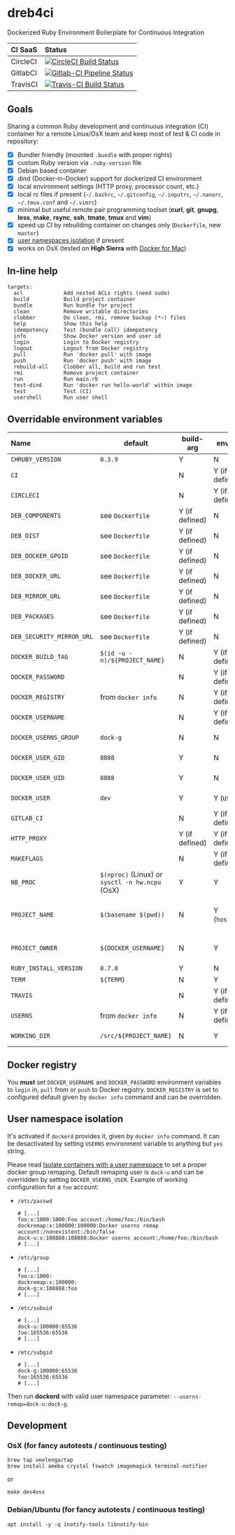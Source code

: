 # dreb4ci

Dockerized Ruby Environment Boilerplate for Continuous Integration

| CI SaaS | Status |
|:-|:-|
| CircleCI | [![CircleCI Build Status](https://circleci.com/gh/devops-playground/dreb4ci/tree/master.svg?style=shield)](https://circleci.com/gh/devops-playground/dreb4ci/tree/master) |
| GitlabCI | [![Gitlab-CI Pipeline Status](https://gitlab.com/v41lzx/dreb4ci/badges/master/pipeline.svg)](https://gitlab.com/v41lzx/dreb4ci/commits/master) |
| TravisCI | [![Travis-CI Build Status](https://travis-ci.org/devops-playground/dreb4ci.svg?branch=master)](https://travis-ci.org/devops-playground/dreb4ci) |

## Goals

Sharing a common Ruby development and continuous integration (CI) container
for a remote Linux/OsX team and keep most of test & CI code in repository:

* [x] Bundler friendly (mounted `.bundle` with proper rights)
* [x] custom Ruby version via `.ruby-version` file
* [x] Debian based container
* [x] dind (Docker-in-Docker) support for dockerized CI environment
* [x] local environment settings (HTTP proxy, processor count, etc.)
* [x] local rc files if present (`~/.bashrc`, `~/.gitconfig`, `~/.inputrc`, `~/.nanorc`, `~/.tmux.conf` and `~/.vimrc`)
* [x] minimal but useful remote pair programming toolset (**curl**, **git**, **gnupg**, **less**, **make**, **rsync**, **ssh**, **tmate**, **tmux** and **vim**)
* [x] speed up CI by rebuilding container on changes only (`Dockerfile`, new `master`)
* [x] [user namespaces isolation](https://docs.docker.com/engine/security/userns-remap) if present
* [x] works on OsX (tested on **High Sierra** with [Docker for Mac](https://github.com/docker/for-mac))

## In-line help

```Shell
targets:
  acl             Add nested ACLs rights (need sudo)
  build           Build project container
  bundle          Run bundle for project
  clean           Remove writable directories
  clobber         Do clean, rmi, remove backup (*~) files
  help            Show this help
  idempotency     Test (bundle call) idempotency
  info            Show Docker version and user id
  login           Login to Docker registry
  logout          Logout from Docker registry
  pull            Run 'docker pull' with image
  push            Run 'docker push' with image
  rebuild-all     Clobber all, build and run test
  rmi             Remove project container
  run             Run main.rb
  test-dind       Run 'docker run hello-world' within image
  test            Test (CI)
  usershell       Run user shell
```

## Overridable environment variables

| Name | default | build-arg | env-var | description
|:-|-|-|-|:-|
| `CHRUBY_VERSION` | `0.3.9` | Y | N | [chruby](https://github.com/postmodern/chruby) release |
| `CI` | | N | Y (if defined) | Continuous Integration flag |
| `CIRCLECI` | | N | Y (if defined) | Circle CI flag |
| `DEB_COMPONENTS` | see `Dockerfile` | Y (if defined) | N | Debian sources components |
| `DEB_DIST` | see `Dockerfile` | Y (if defined) | N | Debian distribution |
| `DEB_DOCKER_GPGID` | see `Dockerfile` | Y (if defined) | N | Debian GPG Key for `docker-ce` Debian package |
| `DEB_DOCKER_URL` | see `Dockerfile` | Y (if defined) | N | Docker Debian package apt source URL |
| `DEB_MIRROR_URL` | see `Dockerfile` | Y (if defined) | N | Debian apt mirror URL |
| `DEB_PACKAGES` | see `Dockerfile` | Y (if defined) | N | Debian apt mirror URL |
| `DEB_SECURITY_MIRROR_URL` | see `Dockerfile` | Y (if defined) | N | Debian apt security mirror URL |
| `DOCKER_BUILD_TAG` | `$(id -u -n)/${PROJECT_NAME}` | N | Y (if defined) | Docker build tag (suffixed by `.ci` when `${CI}` is defined |
| `DOCKER_PASSWORD` | | N | Y (if defined) |  Docker registry password (for login/logout) |
| `DOCKER_REGISTRY` | from `docker info` | N | Y (if defined) |  Docker registry URL (for login/logout) |
| `DOCKER_USERNAME` | | N | Y (if defined) |  Docker registry username (for login/logout) |
| `DOCKER_USERNS_GROUP` | `dock-g` | N | N |  Docker user namespace remap group (for ACLs) |
| `DOCKER_USER_GID` | `8888` | Y | N |  normal account `uid` inside container |
| `DOCKER_USER_UID` | `8888` | Y | N |  normal account `uid` inside container |
| `DOCKER_USER` | `dev` | Y | Y (`USER`) | normal account `login` inside container |
| `GITLAB_CI` | | N | Y (if defined) | Gitlab CI flag |
| `HTTP_PROXY` | | Y (if defined) | Y (if defined) | HTTP proxy cache URL |
| `MAKEFLAGS` | | N | Y (if defined) | GNU make flags |
| `NB_PROC` | `$(nproc)` (Linux) or `sysctl -n hw.ncpu` (OsX) | Y | Y | Processor count |
| `PROJECT_NAME` | `$(basename $(pwd))` | N | Y (`hostname`) | Container build tag project name part (`user_name/project_name:branch`) / container hostname |
| `PROJECT_OWNER` | `${DOCKER_USERNAME}` | N | Y | Container build tag user name part (`user_name/project_name:branch`)  |
| `RUBY_INSTALL_VERSION` | `0.7.0` | Y | N | [ruby-install](https://github.com/postmodern/ruby-install) release |
| `TERM` | `${TERM}` | N | Y | Terminal name |
| `TRAVIS` | | N | Y (if defined) | Travis CI flag |
| `USERNS` | from `docker info` | N | Y (if defined) | Docker user namespace isolation flag |
| `WORKING_DIR` | `/src/${PROJECT_NAME}` | N | Y | working directory inside container |

## Docker registry

You **must** set `DOCKER_USERNAME` and `DOCKER_PASSWORD` environment variables
to `login` in, `pull` from or `push` to Docker registry. `DOCKER_REGISTRY` is
set to configured default given by `docker info` command and can be overridden.

## User namespace isolation

It's activated if `dockerd` provides it, given by `docker info` command. It can
be desactivated by setting `USERNS` environment variable to anything but
`yes` string.

Please read [Isolate containers with a user namespace](https://docs.docker.com/engine/security/userns-remap/) to set a proper docker group remaping.
Default remaping user is `dock-u` and can be overridden by setting `DOCKER_USERNS_USER`.
Example of working configuration for a `foo` account:

* `/etc/passwd`
    ```
    # [...]
    foo:x:1000:1000:Foo account:/home/foo:/bin/bash
    dockremap:x:100000:100000:Docker userns remap account:/nonexistent:/bin/false
    dock-u:x:108888:108888:Docker userns account:/home/foo:/bin/bash
    # [...]
    ```
* `/etc/group`
    ```
    # [...]
    foo:x:1000:
    dockremap:x:100000:
    dock-g:x:108888:foo
    # [...]
    ```
* `/etc/subuid`
    ```
    # [...]
    dock-u:100000:65536
    foo:165536:65536
    # [...]
    ```

* `/etc/subgid`
    ```
    # [...]
    dock-g:100000:65536
    foo:165536:65536
    # [...]
    ```

Then run **dockerd** with valid user namespace parameter: `--userns-remap=dock-u:dock-g`.

## Development

### OsX (for fancy autotests / continuous testing)

```Shell
brew tap veelenga/tap
brew install ameba crystal fswatch imagemagick terminal-notifier
```
or
```Shell
make dev4osx
```

### Debian/Ubuntu (for fancy autotests / continuous testing)

```Shell
apt install -y -q inotify-tools libnotify-bin
```
